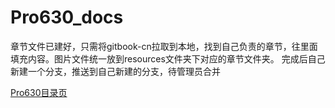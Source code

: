 # Pro630_docs

章节文件已建好，只需将gitbook-cn拉取到本地，找到自己负责的章节，往里面填充内容。图片文件统一放到resources文件夹下对应的章节文件夹。
完成后自己新建一个分支，推送到自己新建的分支，待管理员合并

[Pro630目录页](SUMMARY_Pro630.md)